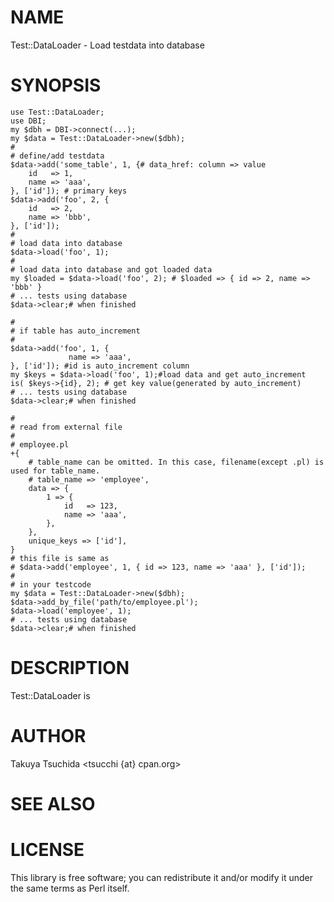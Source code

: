 # NAME

Test::DataLoader - Load testdata into database

# SYNOPSIS

    use Test::DataLoader;
    use DBI;
    my $dbh = DBI->connect(...);
    my $data = Test::DataLoader->new($dbh);
    #
    # define/add testdata
    $data->add('some_table', 1, {# data_href: column => value
        id   => 1, 
        name => 'aaa',
    }, ['id']); # primary keys
    $data->add('foo', 2, {
        id   => 2,
        name => 'bbb',
    }, ['id']);
    #
    # load data into database
    $data->load('foo', 1); 
    #
    # load data into database and got loaded data
    my $loaded = $data->load('foo', 2); # $loaded => { id => 2, name => 'bbb' }
    # ... tests using database
    $data->clear;# when finished

    #
    # if table has auto_increment
    #
    $data->add('foo', 1, {
                 name => 'aaa',
    }, ['id']); #id is auto_increment column
    my $keys = $data->load('foo', 1);#load data and get auto_increment
    is( $keys->{id}, 2); # get key value(generated by auto_increment)
    # ... tests using database
    $data->clear;# when finished

    #
    # read from external file
    #
    # employee.pl
    +{
        # table_name can be omitted. In this case, filename(except .pl) is used for table_name.
        # table_name => 'employee',
        data => {
            1 => {
                id   => 123,
                name => 'aaa',
            },
        },
        unique_keys => ['id'],
    }
    # this file is same as 
    # $data->add('employee', 1, { id => 123, name => 'aaa' }, ['id']);
    #
    # in your testcode
    my $data = Test::DataLoader->new($dbh);
    $data->add_by_file('path/to/employee.pl');
    $data->load('employee', 1);
    # ... tests using database
    $data->clear;# when finished

# DESCRIPTION

Test::DataLoader is

# AUTHOR

Takuya Tsuchida <tsucchi {at} cpan.org>

# SEE ALSO

# LICENSE

This library is free software; you can redistribute it and/or modify
it under the same terms as Perl itself.
